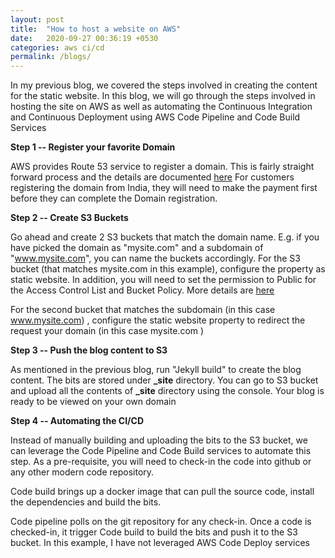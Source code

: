 ```yaml
---
layout: post
title:  "How to host a website on AWS"
date:   2020-09-27 00:36:19 +0530
categories: aws ci/cd 
permalink: /blogs/
---
```

In my previous blog, we covered the steps involved in creating the
content for the static website. In this blog, we will go through the
steps involved in hosting the site on AWS as well as automating the
Continuous Integration and Continuous Deployment using AWS Code Pipeline
and Code Build Services

**Step 1 -- Register your favorite Domain**

AWS provides Route 53 service to register a domain. This is fairly
straight forward process and the details are documented
[here](https://docs.aws.amazon.com/Route53/latest/DeveloperGuide/domain-register.html)
For customers registering the domain from India, they will need to make
the payment first before they can complete the Domain registration.

**Step 2 -- Create S3 Buckets**

Go ahead and create 2 S3 buckets that match the domain name. E.g. if you
have picked the domain as "mysite.com" and a subdomain of
"www.mysite.com", you can name the buckets accordingly. For the S3
bucket (that matches mysite.com in this example), configure the property
as static website. In addition, you will need to set the permission to
Public for the Access Control List and Bucket Policy. More details are
[here](https://docs.aws.amazon.com/AmazonS3/latest/dev/website-hosting-custom-domain-walkthrough.html)

For the second bucket that matches the subdomain (in this case
www.mysite.com) , configure the static website property to redirect the
request your domain (in this case mysite.com )

**Step 3 -- Push the blog content to S3**

As mentioned in the previous blog, run "Jekyll build" to create the blog
content. The bits are stored under **\_site** directory. You can go to
S3 bucket and upload all the contents of **\_site** directory using the
console. Your blog is ready to be viewed on your own domain

**Step 4 -- Automating the CI/CD**

Instead of manually building and uploading the bits to the S3 bucket, we
can leverage the Code Pipeline and Code Build services to automate this
step. As a pre-requisite, you will need to check-in the code into github
or any other modern code repository.

Code build brings up a docker image that can pull the source code,
install the dependencies and build the bits.

Code pipeline polls on the git repository for any check-in. Once a code
is checked-in, it trigger Code build to build the bits and push it to
the S3 bucket. In this example, I have not leveraged AWS Code Deploy
services

